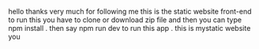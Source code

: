 hello thanks very much for following me  this is the static website front-end to run this  you have to clone or download zip file and then you can type npm install  . 
then say  npm run dev to run this app .
this is mystatic website you 
